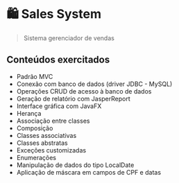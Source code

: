 # :shopping: Sales System
> Sistema gerenciador de vendas

## Conteúdos exercitados
- Padrão MVC
- Conexão com banco de dados (driver JDBC - MySQL)
- Operações CRUD de acesso à banco de dados
- Geração de relatório com JasperReport
- Interface gráfica com JavaFX
- Herança
- Associação entre classes
- Composição
- Classes associativas
- Classes abstratas
- Exceções customizadas
- Enumerações
- Manipulação de dados do tipo LocalDate
- Aplicação de máscara em campos de CPF e datas
